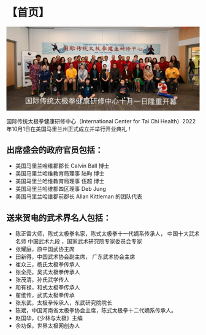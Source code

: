 # 【首页】

![中心开幕](grand_opening.jpg)

国际传统太极拳健康研修中心（International Center for Tai Chi Health）2022年10月1日在美国马里兰州正式成立并举行开业典礼！

## 出席盛会的政府官员包括：

- 美国马里兰哈维郡郡长 Calvin Ball 博士
- 美国马里兰哈维教育局理事 陆昀 博士
- 美国马里兰哈维教育局理事 伍超 博士
- 美国马里兰哈维郡四区理事 Deb Jung
- 美国马里兰哈维郡前郡长 Allan Kittleman 的团队代表

## 送来贺电的武术界名人包括：

- 陈正雷大师，陈式太极拳名家，陈式太极拳十一代嫡系传承人， 中国十大武术名师 中国武术九段 ，国家武术研究院专家委员会专家
- 张耀庭，原中国武协主席
- 田新得，中国武术协会副主席， 广东武术协会主席
- 崔众三，杨氏太极拳传承人
- 张全亮，吴式太极拳传承人
- 张茂清，孙氏武学传人
- 和有禄，和式太极拳传承人
- 翟维传，武式太极拳传承
- 张东武，太极拳传承人，东武研究院院长
- 陈斌，中国河南省太极拳协会主席，陈式太极拳十二代嫡系传承人。
- 赵国华，《少林与太极》主编
- 余功保，世界太极网创办人
